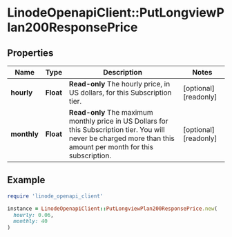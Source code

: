 # LinodeOpenapiClient::PutLongviewPlan200ResponsePrice

## Properties

| Name | Type | Description | Notes |
| ---- | ---- | ----------- | ----- |
| **hourly** | **Float** | __Read-only__ The hourly price, in US dollars, for this Subscription tier. | [optional][readonly] |
| **monthly** | **Float** | __Read-only__ The maximum monthly price in US Dollars for this Subscription tier. You will never be charged more than this amount per month for this subscription. | [optional][readonly] |

## Example

```ruby
require 'linode_openapi_client'

instance = LinodeOpenapiClient::PutLongviewPlan200ResponsePrice.new(
  hourly: 0.06,
  monthly: 40
)
```

